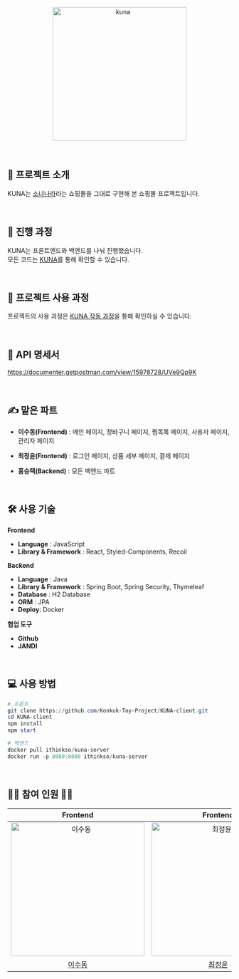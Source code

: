 <p align="middle" >
  <img width="300px;" src="https://user-images.githubusercontent.com/72953316/155157249-3beecbf4-d257-4070-8035-91bc65afd18f.png" alt="kuna"/>
</p>

</br>

## 🎤 프로젝트 소개

KUNA는 [소녀나라](https://sonyunara.com)라는 쇼핑몰을 그대로 구현해 본 쇼핑몰 프로젝트입니다.

</br>

## 🎨 진행 과정

KUNA는 프론트엔드와 백엔드를 나눠 진행했습니다.  
모든 코드는 [KUNA](https://github.com/Konkuk-Toy-Project)를 통해 확인할 수 있습니다.

</br>

## 🧩 프로젝트 사용 과정

프로젝트의 사용 과정은 [KUNA 작동 과정](https://github.com/Konkuk-Toy-Project/KUNA-client/wiki)을 통해 확인하실 수 있습니다.

</br>

## 🔖 API 명세서

https://documenter.getpostman.com/view/15978728/UVe9Qp9K

</br>

## ✍️ 맡은 파트

- **이수동(Frontend)** : 메인 페이지, 장바구니 페이지, 찜목록 페이지, 사용자 페이지, 관리자 페이지
- **최정윤(Frontend)** : 로그인 페이지, 상품 세부 페이지, 결제 페이지

- **홍승택(Backend)** : 모든 벡엔드 파트

</br>

## 🛠 사용 기술

**Frontend**

- **Language** : JavaScript
- **Library & Framework** : React, Styled-Components, Recoil

**Backend**

- **Language** : Java
- **Library & Framework** : Spring Boot, Spring Security, Thymeleaf
- **Database** : H2 Database
- **ORM** : JPA
- **Deploy**: Docker

**협업 도구**

- **Github**
- **JANDI**

</br>

## 💻 사용 방법

```powershell
# 프론트
git clone https://github.com/Konkuk-Toy-Project/KUNA-client.git
cd KUNA-client
npm install
npm start

# 백엔드
docker pull ithinkso/kuna-server
docker run -p 8080:8080 ithinkso/kuna-server
```

</br>

## 👨‍💻 참여 인원 👩‍💻

|                           Frontend                           |                           Frontend                           |                           Backend                            |
| :----------------------------------------------------------: | :----------------------------------------------------------: | :----------------------------------------------------------: |
| <img src="https://avatars.githubusercontent.com/u/72953316?v=4" width=300px alt="이수동"/> | <img src="https://avatars.githubusercontent.com/u/77582221?v=4" width=300px alt="최정윤"/> | <img src="https://avatars.githubusercontent.com/u/51076814?v=4" width=300px alt="홍승택"/> |
|            [이수동](https://github.com/tnehd1998)            |           [최정윤](https://github.com/c-jeongyyun)           |           [홍승택](https://github.com/redcarrot1)            |